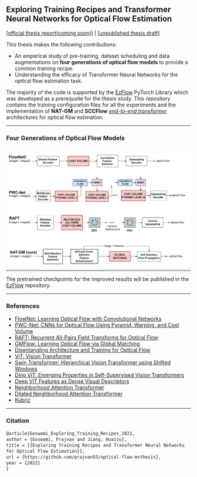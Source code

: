## Exploring Training Recipes and Transformer Neural Networks for Optical Flow Estimation

[[official thesis report(coming soon)]](https://github.com/prajnan93/optical-flow-msthesis)  |  [[unpublished thesis draft]](https://tinyurl.com/prajnan-ms-thesis-draft)

This thesis makes the following contributions:
- An emperical study of pre-training, dataset scheduling and data augmentations on **four generations of optical flow models** to provide a common training recipe. 
- Understanding the efficacy of Transformer Neural Networks for the optical flow estimation task.

The majority of the code is supported by the [EzFlow](https://github.com/neu-vi/ezflow) PyTorch Library which was developed as a prerequsite for the thesis study. This repository contains the training configuration files for all the experiments and the implementation of **NAT-GM** and **SCCFlow** [_end-to-end transformer_](https://github.com/prajnan93/optical-flow-msthesis/tree/main/nnflow/models) architectures for optical flow estimation.
____

### Four Generations of Optical Flow Models

<p align="center">
    <br>
    <img src="./assets/flow_models.jpg"/>
    <br>
</p>

____

The pretrained checkpoints for the improved results will be published in the [EzFlow](https://github.com/neu-vi/ezflow) repository.

____

### References

- [FlowNet: Learning Optical Flow with Convolutional Networks](https://arxiv.org/abs/1504.06852)
- [PWC-Net: CNNs for Optical Flow Using Pyramid, Warping, and Cost Volume](https://arxiv.org/abs/1709.02371)
- [RAFT: Recurrent All-Pairs Field Transforms for Optical Flow](https://arxiv.org/abs/2003.12039)
- [GMFlow: Learning Optical Flow via Global Matching](https://arxiv.org/abs/2111.13680)
- [Disentangling Architecture and Training for Optical Flow](https://arxiv.org/abs/2203.10712)
- [ViT: Vision Transformer](https://arxiv.org/abs/2010.11929)
- [Swin Transformer: Hierarchical Vision Transformer using Shifted Windows](https://arxiv.org/abs/2103.14030)
- [Dino ViT: Emerging Properties in Self-Supervised Vision Transformers](https://arxiv.org/abs/2104.14294)
- [Deep ViT Features as Dense Visual Descriptors](https://arxiv.org/abs/2112.05814)
- [Neighborhood Attention Transformer](https://arxiv.org/abs/2204.07143)
- [Dilated Neighborhood Attention Transformer](https://arxiv.org/abs/2209.15001)
- [Kubric](https://github.com/google-research/kubric/tree/main/challenges/optical_flow)

____

### Citation

```
@article{Goswami_Exploring_Training_Recipes_2022,
author = {Goswami, Prajnan and Jiang, Huaizu},
title = {{Exploring Training Recipes and Transformer Neural Networks for Optical Flow Estimation}},
url = {https://github.com/prajnan93/optical-flow-msthesis},
year = {2022}
}
```
